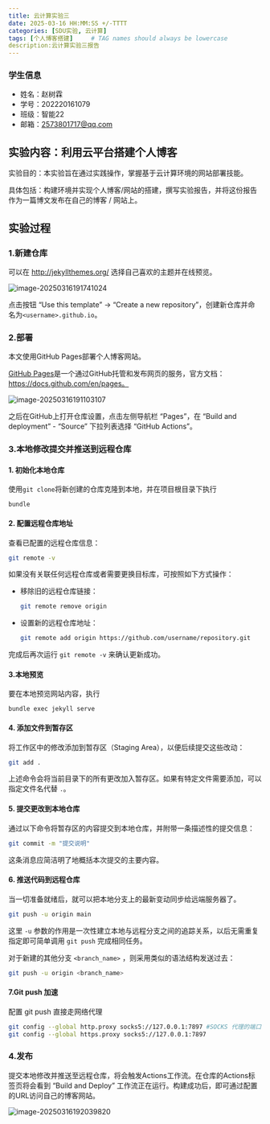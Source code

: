 ```yaml
---
title: 云计算实验三
date: 2025-03-16 HH:MM:SS +/-TTTT
categories: [SDU实验, 云计算]
tags: [个人博客搭建]     # TAG names should always be lowercase
description:云计算实验三报告
---
```


### 学生信息

- 姓名：赵树霖
- 学号：202220161079
- 班级：智能22
- 邮箱：2573801717@qq.com

## 实验内容：利用云平台搭建个人博客

实验目的：本实验旨在通过实践操作，掌握基于云计算环境的网站部署技能。

具体包括：构建环境并实现个人博客/网站的搭建，撰写实验报告，并将这份报告作为一篇博文发布在自己的博客 / 网站上。

## 实验过程

### 1.新建仓库

可以在 http://jekyllthemes.org/ 选择自己喜欢的主题并在线预览。

![image-20250316191741024](C:\Users\86155\AppData\Roaming\Typora\typora-user-images\image-20250316191741024.png)

点击按钮 “Use this template” → “Create a new repository”，创建新仓库并命名为`<username>.github.io`。

### 2.部署

本文使用GitHub Pages部署个人博客网站。

[GitHub Pages](https://pages.github.com/)是一个通过GitHub托管和发布网页的服务，官方文档：https://docs.github.com/en/pages。

![image-20250316191103107](C:\Users\86155\AppData\Roaming\Typora\typora-user-images\image-20250316191103107.png)

之后在GitHub上打开仓库设置，点击左侧导航栏 “Pages”，在 “Build and deployment” - “Source” 下拉列表选择 “GitHub Actions”。

### 3.本地修改提交并推送到远程仓库

#### 1. 初始化本地仓库

使用`git clone`将新创建的仓库克隆到本地，并在项目根目录下执行

```shell
bundle
```

#### 2. 配置远程仓库地址

查看已配置的远程仓库信息：

```Bash
git remote -v
```

如果没有关联任何远程仓库或者需要更换目标库，可按照如下方式操作：

- 移除旧的远程仓库链接：

  ```Bash
  git remote remove origin
  ```

- 设置新的远程仓库地址：

  ```Bash
  git remote add origin https://github.com/username/repository.git
  ```

完成后再次运行 `git remote -v` 来确认更新成功。

#### 3.本地预览

要在本地预览网站内容，执行

```shell
bundle exec jekyll serve
```

#### 4. 添加文件到暂存区

将工作区中的修改添加到暂存区（Staging Area），以便后续提交这些改动：

```Bash
git add .
```

上述命令会将当前目录下的所有更改加入暂存区。如果有特定文件需要添加，可以指定文件名代替 `.`。

#### 5. 提交更改到本地仓库

通过以下命令将暂存区的内容提交到本地仓库，并附带一条描述性的提交信息：

```Bash
git commit -m "提交说明"
```

这条消息应简洁明了地概括本次提交的主要内容。

#### 6. 推送代码到远程仓库

当一切准备就绪后，就可以把本地分支上的最新变动同步给远端服务器了。

```Bash
git push -u origin main
```

这里 `-u` 参数的作用是一次性建立本地与远程分支之间的追踪关系，以后无需重复指定即可简单调用 `git push` 完成相同任务。

对于新建的其他分支 `<branch_name>` ，则采用类似的语法结构发送过去：

```Bash
git push -u origin <branch_name>
```

#### 7.Git push 加速

配置 git push 直接走网络代理

```bash
git config --global http.proxy socks5://127.0.0.1:7897 #SOCKS 代理的端口
git config --global https.proxy socks5://127.0.0.1:7897
```



### 4.发布

提交本地修改并推送至远程仓库，将会触发Actions工作流。在仓库的Actions标签页将会看到 “Build and Deploy” 工作流正在运行。构建成功后，即可通过配置的URL访问自己的博客网站。

![image-20250316192039820](C:\Users\86155\AppData\Roaming\Typora\typora-user-images\image-20250316192039820.png)
